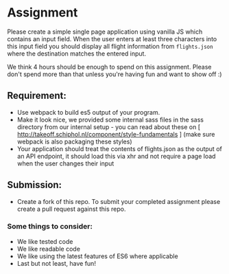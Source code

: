 # Assignment

Please create a simple single page application using vanilla JS which contains an input field. When the user enters at least three characters into this input field you should display all flight information from `flights.json` where the destination matches the entered input.

We think 4 hours should be enough to spend on this assignment. Please don't spend more than that unless you're having fun and want to show off :)

## Requirement:
- Use webpack to build es5 output of your program.
- Make it look nice, we provided some internal sass files in the sass directory from our internal setup - you can read about these on [ http://takeoff.schiphol.nl/component/style-fundamentals ] (make sure webpack is also packaging these styles)
- Your application should treat the contents of flights.json as the output of an API endpoint, it should load this via xhr and not require a page load when the user changes their input

## Submission:
- Create a fork of this repo. To submit your completed assignment please create a pull request against this repo.

### Some things to consider:
- We like tested code
- We like readable code
- We like using the latest features of ES6 where applicable
- Last but not least, have fun!
